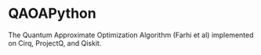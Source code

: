 # QAOAPython
The Quantum Approximate Optimization Algorithm (Farhi et al) implemented on Cirq, ProjectQ, and Qiskit.
